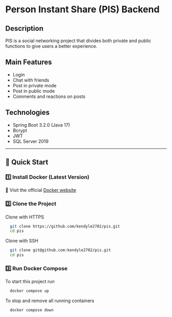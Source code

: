 # Person Instant Share (PIS) Backend

## Description
PIS is a social networking project that divides both private and public functions to give users a better experience.

## Main Features

- Login
- Chat with friends
- Post in private mode
- Post in public mode
- Comments and reactions on posts

## Technologies

- Spring Boot 3.2.0 (Java 17)
- Bcrypt
- JWT
- SQL Server 2019

---

## 🚀 Quick Start

### **1️⃣ Install Docker (Latest Version)**
📌 Visit the official [Docker website](https://docs.docker.com/engine/install/)

### **2️⃣ Clone the Project**

Clone with HTTPS
```bash
  git clone https://github.com/kendyle2702/pis.git
  cd pis
```

Clone with SSH
```bash
  git clone git@github.com:kendyle2702/pis.git
  cd pis
```

### **3️⃣ Run Docker Compose**

To start this project run
```bash
  docker compose up
```
To stop and remove all running containers
```bash
  docker compose down
```
